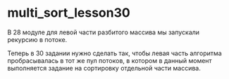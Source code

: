 # multi_sort_lesson30

В 28 модуле для левой части разбитого массива мы запускали рекурсию в потоке.

Теперь в 30 задании нужно сделать так, чтобы левая часть алгоритма пробрасывалась в тот же пул потоков, в котором в данный момент выполняется задание на сортировку отдельной части массива.